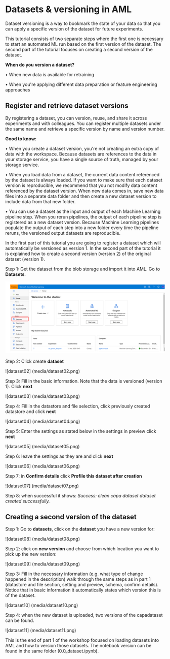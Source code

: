 # Datasets & versioning in AML

Dataset versioning is a way to bookmark the state of your data so that you can apply a specific version of the dataset for future experiments.

This tutorial consists of two separate steps where the first one is necessary to start an automated ML run based on the first version of the dataset. The second part of the tutorial  focuses on creating a second version of the dataset. 

**When do you version a dataset?**

•	When new data is available for retraining

•	When you're applying different data preparation or feature engineering approaches

## Register and retrieve dataset versions

By registering a dataset, you can version, reuse, and share it across experiments and with colleagues. You can register multiple datasets under the same name and retrieve a specific version by name and version number.

**Good to know:**

•	When you create a dataset version, you're not creating an extra copy of data with the workspace. Because datasets are references to the data in your storage service, you have a single source of truth, managed by your storage service.

•	When you load data from a dataset, the current data content referenced by the dataset is always loaded. If you want to make sure that each dataset version is reproducible, we recommend that you not modify data content referenced by the dataset version. When new data comes in, save new data files into a separate data folder and then create a new dataset version to include data from that new folder.

•	You can use a dataset as the input and output of each Machine Learning pipeline step. When you rerun pipelines, the output of each pipeline step is registered as a new dataset version. Because Machine Learning pipelines populate the output of each step into a new folder every time the pipeline reruns, the versioned output datasets are reproducible.

In the first part of this tutorial you are going to register a dataset which will automatically be versioned as version 1. In the second part of the tutorial it is explained how to create a second version (version 2) of the original dataset (version 1).


Step 1: Get the dataset from the blob storage and import it into AML. Go to **Datasets**.

![dataset01](media/dataset01.png)

Step 2: Click create **dataset**

![dataset02] (media/dataset02.png)

Step 3: Fill in the basic information. Note that the data is versioned (version 1). Click **next**

![dataset03] (media/dataset03.png)

Step 4: Fill in the datastore and file selection, click previously created datastore and click **next**

![dataset04] (media/dataset04.png)

Step 5: Enter the settings as stated below in the settings in preview click **next**

![dataset05] (media/dataset05.png)

Step 6: leave the settings as they are and click **next**

![dataset06] (media/dataset06.png)

Step 7: in **Confirm details** click **Profile this dataset after creation**

![dataset07] (media/dataset07.png)

Step 8: when successful it shows: *Success: clean capa dataset dataset created successfully.*

## Creating a second version of the dataset

Step 1: Go to **datasets**, click on the **dataset** you have a new version for:

![dataset08] (media/dataset08.png)

Step 2: click on **new version** and choose from which location you want to pick up the new version:

![dataset09] (media/dataset09.png)

Step 3: Fill in the necessary information (e.g. what type of change happened in the description) walk through the same steps as in part 1 (datastore and file section, setting and preview, schema, confirm details). Notice that in basic information it automatically states which version this is of the dataset.

![dataset10] (media/dataset10.png)

Step 4: when the new dataset is uploaded, two versions of the capadataset can be found.

![dataset11] (media/dataset11.png)

This is the end of part 1 of the workshop focused on loading datasets into AML and how to version those datasets. The notebook version can be found in the same folder (0.0_dataset.ipynb).
